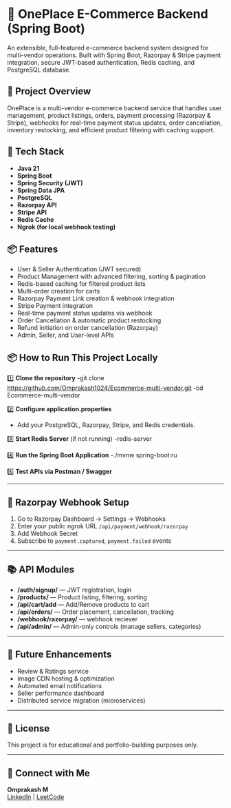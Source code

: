 # 🛒 OnePlace E-Commerce Backend (Spring Boot)

An extensible, full-featured e-commerce backend system designed for multi-vendor operations. Built with Spring Boot, Razorpay & Stripe payment integration, secure JWT-based authentication, Redis caching, and PostgreSQL database.

## 📖 Project Overview

OnePlace is a multi-vendor e-commerce backend service that handles user management, product listings, orders, payment processing (Razorpay & Stripe), webhooks for real-time payment status updates, order cancellation, inventory restocking, and efficient product filtering with caching support.

## 🚀 Tech Stack

- **Java 21**
- **Spring Boot**
- **Spring Security (JWT)**
- **Spring Data JPA**
- **PostgreSQL**
- **Razorpay API**
- **Stripe API**
- **Redis Cache**
- **Ngrok (for local webhook testing)**

## 📦 Features

- User & Seller Authentication (JWT secured)
- Product Management with advanced filtering, sorting & pagination
- Redis-based caching for filtered product lists
- Multi-order creation for carts
- Razorpay Payment Link creation & webhook integration
- Stripe Payment integration
- Real-time payment status updates via webhook
- Order Cancellation & automatic product restocking
- Refund initiation on order cancellation (Razorpay)
- Admin, Seller, and User-level APIs


## 📦 How to Run This Project Locally

1️⃣ **Clone the repository**
-git clone https://github.com/Omprakash1024/Ecommerce-multi-vendor.git
-cd Ecommerce-multi-vendor


2️⃣ **Configure application.properties**
- Add your PostgreSQL, Razorpay, Stripe, and Redis credentials.

3️⃣ **Start Redis Server** (if not running)
-redis-server

4️⃣ **Run the Spring Boot Application**
-./mvnw spring-boot:ru


5️⃣ **Test APIs via Postman / Swagger**

---

## 📌 Razorpay Webhook Setup

1. Go to Razorpay Dashboard → Settings → Webhooks
2. Enter your public ngrok URL `/api/payment/webhook/razorpay`
3. Add Webhook Secret
4. Subscribe to `payment.captured`, `payment.failed` events

---

## 📚 API Modules

- **/auth/signup/** — JWT registration, login
- **/products/** — Product listing, filtering, sorting
- **/api/cart/add** — Add/Remove products to cart
- **/api/orders/** — Order placement, cancellation, tracking
- **/webhook/razorpay/** — webhook reciever
- **/api/admin/** — Admin-only controls (manage sellers, categories)

---

## 📝 Future Enhancements

- Review & Ratings service
- Image CDN hosting & optimization
- Automated email notifications
- Seller performance dashboard
- Distributed service migration (microservices)

---

## 📎 License

This project is for educational and portfolio-building purposes only.

---

## 🙌 Connect with Me

**Omprakash M**  
[LinkedIn]([https://www.linkedin.com](https://www.linkedin.com/in/omprakash-m-6176b31ba/)) | [LeetCode]([https://github.com](https://leetcode.com/u/OmprakashM24/))

